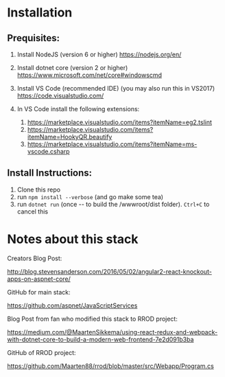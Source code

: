 # Installation

## Prequisites:
1) Install NodeJS (version 6 or higher)
https://nodejs.org/en/

2) Install dotnet core (version 2 or higher)
https://www.microsoft.com/net/core#windowscmd

3) Install VS Code (recommended IDE) (you may also run this in VS2017)
https://code.visualstudio.com/

4) In VS Code install the following extensions:
    1) https://marketplace.visualstudio.com/items?itemName=eg2.tslint
    2) https://marketplace.visualstudio.com/items?itemName=HookyQR.beautify
    3) https://marketplace.visualstudio.com/items?itemName=ms-vscode.csharp


## Install Instructions:
1) Clone this repo
2) run `npm install --verbose` (and go make some tea)
3) run `dotnet run` (once -- to build the /wwwroot/dist folder). `Ctrl+C` to cancel this

# Notes about this stack

Creators Blog Post:

http://blog.stevensanderson.com/2016/05/02/angular2-react-knockout-apps-on-aspnet-core/

GitHub for main stack:

https://github.com/aspnet/JavaScriptServices

Blog Post from fan who modified this stack to RROD project:

https://medium.com/@MaartenSikkema/using-react-redux-and-webpack-with-dotnet-core-to-build-a-modern-web-frontend-7e2d091b3ba

GitHub of RROD project:

https://github.com/Maarten88/rrod/blob/master/src/Webapp/Program.cs
